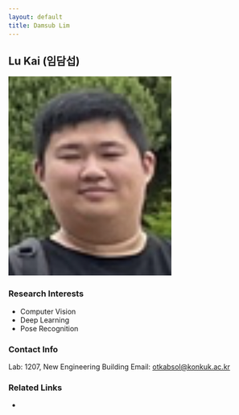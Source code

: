```yaml
---
layout: default
title: Damsub Lim
---
```


## Lu Kai (임담섭)
![alt_text](../assets/img/profile_LuKai.png)


### Research Interests
* Computer Vision
* Deep Learning
* Pose Recognition

### Contact Info
Lab: 1207, New Engineering Building
Email: otkabsol@konkuk.ac.kr

### Related Links
* 
